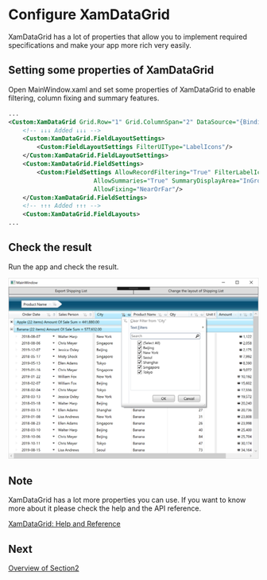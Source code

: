 # Configure XamDataGrid
XamDataGrid has a lot of properties that allow you to implement required specifications and make your app more rich very easily.

## Setting some properties of XamDataGrid

Open MainWindow.xaml and set some properties of XamDataGrid to enable filtering, column fixing and summary features.

```xml
...
<Custom:XamDataGrid Grid.Row="1" Grid.ColumnSpan="2" DataSource="{Binding Path=SalesRecords}">
    <!-- ↓↓↓ Added ↓↓↓ -->
    <Custom:XamDataGrid.FieldLayoutSettings>
        <Custom:FieldLayoutSettings FilterUIType="LabelIcons"/>
    </Custom:XamDataGrid.FieldLayoutSettings>
    <Custom:XamDataGrid.FieldSettings>
        <Custom:FieldSettings AllowRecordFiltering="True" FilterLabelIconDropDownType="MultiSelectExcelStyle" 
                        AllowSummaries="True" SummaryDisplayArea="InGroupByRecords" 
                        AllowFixing="NearOrFar"/>
    </Custom:XamDataGrid.FieldSettings>
    <!-- ↑↑↑ Added ↑↑↑ -->
    <Custom:XamDataGrid.FieldLayouts>
...
```

## Check the result

Run the app and check the result.

![](../assets/01-03-01.png)

## Note
XamDataGrid has a lot more properties you can use. If you want to know more about it please check the help and the API reference.

[XamDataGrid: Help and Reference](https://www.infragistics.com/help/wpf/xamdatagrid)

## Next
[Overview of Section2](../02-Create-dashboard-with-Control-Configulator/02-00-Overview-of-Section2.md)
